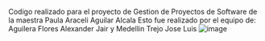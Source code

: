 Codigo realizado para el proyecto de Gestion de Proyectos de Software de la maestra Paula Araceli Aguilar Alcala 
Esto fue realizado por el equipo de: Aguilera Flores Alexander Jair y Medellin Trejo Jose Luis
![image](https://github.com/MedeT19/Panaderia_conexion/assets/163368990/e7f47c19-cc2c-4100-a0cc-59ecef1cb440)
